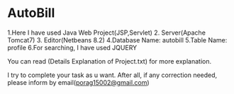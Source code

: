 # AutoBill

1.Here I have used Java Web Project(JSP,Servlet)
2. Server(Apache Tomcat7)
3. Editor(Netbeans 8.2)
4.Database Name: autobill
5.Table Name: profile
6.For searching, I have used JQUERY

You can read (Details Explanation of Project.txt) for more explanation.

I try to complete your task as u want. After all, if any correction needed, please inform by email(porag15002@gmail.com)
